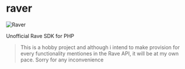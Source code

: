 # raver
![Raver](https://github.com/koficypher/raver/workflows/Raver/badge.svg)

Unofficial Rave SDK for PHP

>This is a hobby project and although i intend to make provision for every functionality mentiones in the Rave API, it will be at my own pace. Sorry for any inconvenience
